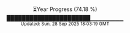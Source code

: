 <p align="center">
⏳Year Progress (74.18 %)<br>
██████████████████████▁▁▁▁▁▁▁▁ <br>
<sub>Updated: Sun, 28 Sep 2025 18:03:19 GMT</sub>
</p>

